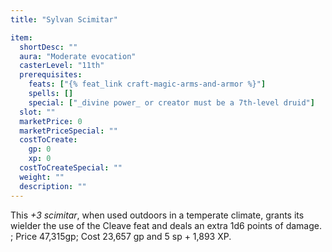```yaml
---
title: "Sylvan Scimitar"

item:
  shortDesc: ""
  aura: "Moderate evocation"
  casterLevel: "11th"
  prerequisites:
    feats: ["{% feat_link craft-magic-arms-and-armor %}"]
    spells: []
    special: ["_divine power_ or creator must be a 7th-level druid"]
  slot: ""
  marketPrice: 0
  marketPriceSpecial: ""
  costToCreate:
    gp: 0
    xp: 0
  costToCreateSpecial: ""
  weight: ""
  description: ""
---
```

This _+3 scimitar_, when used outdoors in a temperate climate, grants its wielder the use of the Cleave feat and deals an extra 1d6 points of damage.
; Price 47,315gp; Cost 23,657 gp and 5 sp + 1,893 XP.


